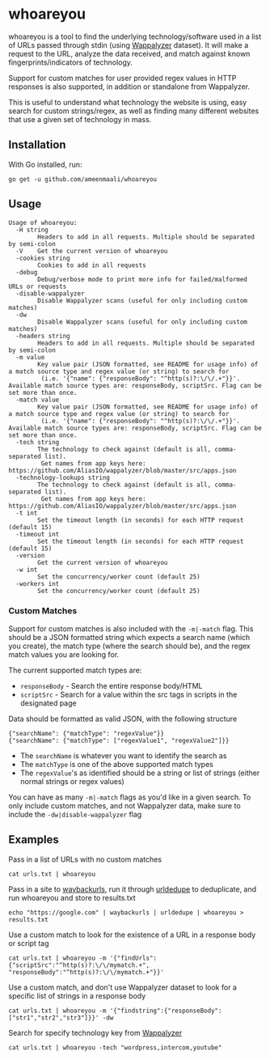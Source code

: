 # whoareyou
whoareyou is a tool to find the underlying technology/software used in a list of URLs 
passed through stdin (using [Wappalyzer](https://github.com/AliasIO/wappalyzer/blob/master/src/apps.json) dataset). It will
make a request to the URL, analyze the data received, and match against known fingerprints/indicators of technology.

Support for custom matches for user provided regex values in HTTP responses is also supported, in addition or standalone from Wappalyzer.

This is useful to understand what technology the website is using, easy search for custom strings/regex, as well as finding many different
websites that use a given set of technology in mass.

## Installation
With Go installed, run:

```
go get -u github.com/ameenmaali/whoareyou
```

## Usage

```
Usage of whoareyou:
  -H string
    	Headers to add in all requests. Multiple should be separated by semi-colon
  -V	Get the current version of whoareyou
  -cookies string
    	Cookies to add in all requests
  -debug
    	Debug/verbose mode to print more info for failed/malformed URLs or requests
  -disable-wappalyzer
    	Disable Wappalyzer scans (useful for only including custom matches)
  -dw
    	Disable Wappalyzer scans (useful for only including custom matches)
  -headers string
    	Headers to add in all requests. Multiple should be separated by semi-colon
  -m value
    	Key value pair (JSON formatted, see README for usage info) of a match source type and regex value (or string) to search for
    	 (i.e. '{"name": {"responseBody": "^http(s)?:\/\/.+"}}'. Available match source types are: responseBody, scriptSrc. Flag can be set more than once.
  -match value
    	Key value pair (JSON formatted, see README for usage info) of a match source type and regex value (or string) to search for
    	 (i.e. '{"name": {"responseBody": "^http(s)?:\/\/.+"}}'. Available match source types are: responseBody, scriptSrc. Flag can be set more than once.
  -tech string
    	The technology to check against (default is all, comma-separated list).
    	 Get names from app keys here: https://github.com/AliasIO/wappalyzer/blob/master/src/apps.json
  -technology-lookups string
    	The technology to check against (default is all, comma-separated list).
    	 Get names from app keys here: https://github.com/AliasIO/wappalyzer/blob/master/src/apps.json
  -t int
    	Set the timeout length (in seconds) for each HTTP request (default 15)
  -timeout int
    	Set the timeout length (in seconds) for each HTTP request (default 15)
  -version
    	Get the current version of whoareyou
  -w int
    	Set the concurrency/worker count (default 25)
  -workers int
    	Set the concurrency/worker count (default 25)
```

### Custom Matches
Support for custom matches is also included with the `-m|-match` flag. This should be a JSON formatted string which
expects a search name (which you create), the match type (where the search should be), and the regex match values you are looking for.

The current supported match types are:
* `responseBody` - Search the entire response body/HTML
* `scriptSrc` - Search for a value within the src tags in scripts in the designated page

Data should be formatted as valid JSON, with the following structure
```
{"searchName": {"matchType": "regexValue"}}
{"searchName": {"matchType": ["regexValue1", "regexValue2"]}}
```

* The `searchName` is whatever you want to identify the search as
* The `matchType` is one of the above supported match types
* The `regexValue`'s as identified should be a string or list of strings (either normal strings or regex values)

You can have as many `-m|-match` flags as you'd like in a given search. To only include custom matches, and not Wappalyzer data,
make sure to include the `-dw|disable-wappalyzer` flag

## Examples

Pass in a list of URLs with no custom matches

```
cat urls.txt | whoareyou
```

Pass in a site to [waybackurls](https://github.com/tomnomnom/waybackurls), run it through [urldedupe](https://github.com/ameenmaali/urldedupe) to deduplicate, and run whoareyou and store to results.txt

```
echo "https://google.com" | waybackurls | urldedupe | whoareyou > results.txt
```

Use a custom match to look for the existence of a URL in a response body or script tag

```
cat urls.txt | whoareyou -m '{"findUrls":{"scriptSrc":"^http(s)?:\/\/mymatch.+", "responseBody":"^http(s)?:\/\/mymatch.+"}}'
```

Use a custom match, and don't use Wappalyzer dataset to look for a specific list of strings in a response body

```
cat urls.txt | whoareyou -m '{"findstring":{"responseBody":["str1","str2","str3"]}}' -dw
```

Search for specify technology key from [Wappalyzer](https://github.com/AliasIO/wappalyzer/blob/master/src/apps.json)

```
cat urls.txt | whoareyou -tech "wordpress,intercom,youtube"
```
